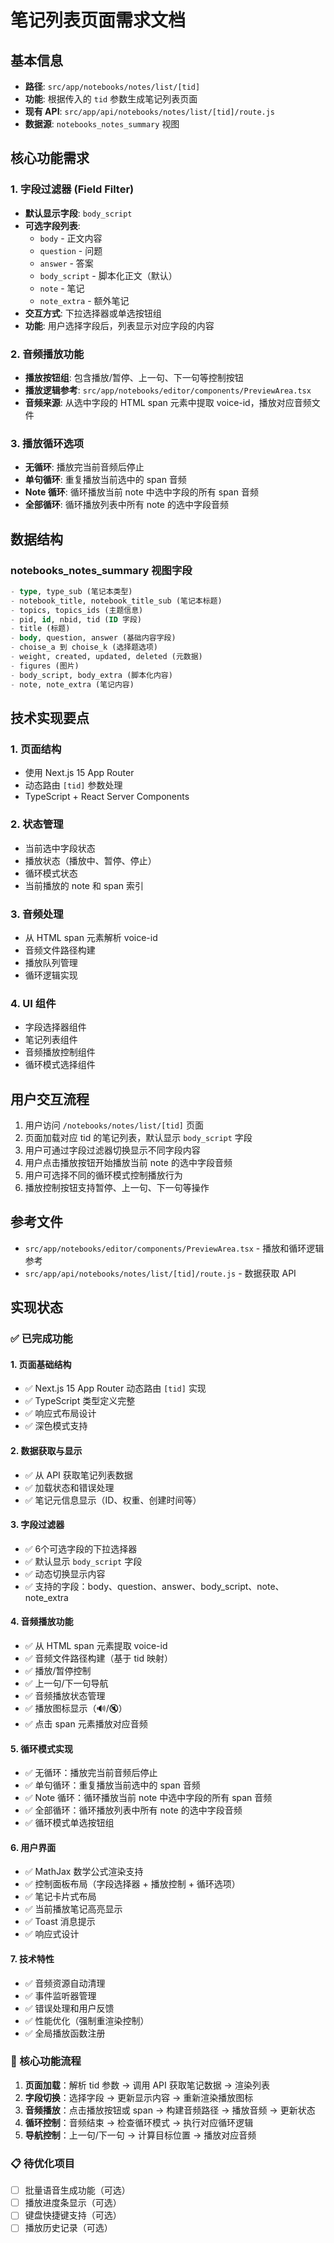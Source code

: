 # 笔记列表页面需求文档

## 基本信息
- **路径**: `src/app/notebooks/notes/list/[tid]`
- **功能**: 根据传入的 `tid` 参数生成笔记列表页面
- **现有 API**: `src/app/api/notebooks/notes/list/[tid]/route.js`
- **数据源**: `notebooks_notes_summary` 视图

## 核心功能需求

### 1. 字段过滤器 (Field Filter)
- **默认显示字段**: `body_script`
- **可选字段列表**:
  - `body` - 正文内容
  - `question` - 问题
  - `answer` - 答案
  - `body_script` - 脚本化正文（默认）
  - `note` - 笔记
  - `note_extra` - 额外笔记
- **交互方式**: 下拉选择器或单选按钮组
- **功能**: 用户选择字段后，列表显示对应字段的内容

### 2. 音频播放功能
- **播放按钮组**: 包含播放/暂停、上一句、下一句等控制按钮
- **播放逻辑参考**: `src/app/notebooks/editor/components/PreviewArea.tsx`
- **音频来源**: 从选中字段的 HTML span 元素中提取 voice-id，播放对应音频文件

### 3. 播放循环选项
- **无循环**: 播放完当前音频后停止
- **单句循环**: 重复播放当前选中的 span 音频
- **Note 循环**: 循环播放当前 note 中选中字段的所有 span 音频
- **全部循环**: 循环播放列表中所有 note 的选中字段音频

## 数据结构

### notebooks_notes_summary 视图字段
```sql
- type, type_sub (笔记本类型)
- notebook_title, notebook_title_sub (笔记本标题)
- topics, topics_ids (主题信息)
- pid, id, nbid, tid (ID 字段)
- title (标题)
- body, question, answer (基础内容字段)
- choise_a 到 choise_k (选择题选项)
- weight, created, updated, deleted (元数据)
- figures (图片)
- body_script, body_extra (脚本化内容)
- note, note_extra (笔记内容)
```

## 技术实现要点

### 1. 页面结构
- 使用 Next.js 15 App Router
- 动态路由 `[tid]` 参数处理
- TypeScript + React Server Components

### 2. 状态管理
- 当前选中字段状态
- 播放状态（播放中、暂停、停止）
- 循环模式状态
- 当前播放的 note 和 span 索引

### 3. 音频处理
- 从 HTML span 元素解析 voice-id
- 音频文件路径构建
- 播放队列管理
- 循环逻辑实现

### 4. UI 组件
- 字段选择器组件
- 笔记列表组件
- 音频播放控制组件
- 循环模式选择组件

## 用户交互流程

1. 用户访问 `/notebooks/notes/list/[tid]` 页面
2. 页面加载对应 tid 的笔记列表，默认显示 `body_script` 字段
3. 用户可通过字段过滤器切换显示不同字段内容
4. 用户点击播放按钮开始播放当前 note 的选中字段音频
5. 用户可选择不同的循环模式控制播放行为
6. 播放控制按钮支持暂停、上一句、下一句等操作

## 参考文件
- `src/app/notebooks/editor/components/PreviewArea.tsx` - 播放和循环逻辑参考
- `src/app/api/notebooks/notes/list/[tid]/route.js` - 数据获取 API

## 实现状态

### ✅ 已完成功能

#### 1. 页面基础结构
- ✅ Next.js 15 App Router 动态路由 `[tid]` 实现
- ✅ TypeScript 类型定义完整
- ✅ 响应式布局设计
- ✅ 深色模式支持

#### 2. 数据获取与显示
- ✅ 从 API 获取笔记列表数据
- ✅ 加载状态和错误处理
- ✅ 笔记元信息显示（ID、权重、创建时间等）

#### 3. 字段过滤器
- ✅ 6个可选字段的下拉选择器
- ✅ 默认显示 `body_script` 字段
- ✅ 动态切换显示内容
- ✅ 支持的字段：body、question、answer、body_script、note、note_extra

#### 4. 音频播放功能
- ✅ 从 HTML span 元素提取 voice-id
- ✅ 音频文件路径构建（基于 tid 映射）
- ✅ 播放/暂停控制
- ✅ 上一句/下一句导航
- ✅ 音频播放状态管理
- ✅ 播放图标显示（🔊/🔇）
- ✅ 点击 span 元素播放对应音频

#### 5. 循环模式实现
- ✅ 无循环：播放完当前音频后停止
- ✅ 单句循环：重复播放当前选中的 span 音频
- ✅ Note 循环：循环播放当前 note 中选中字段的所有 span 音频
- ✅ 全部循环：循环播放列表中所有 note 的选中字段音频
- ✅ 循环模式单选按钮组

#### 6. 用户界面
- ✅ MathJax 数学公式渲染支持
- ✅ 控制面板布局（字段选择器 + 播放控制 + 循环选项）
- ✅ 笔记卡片式布局
- ✅ 当前播放笔记高亮显示
- ✅ Toast 消息提示
- ✅ 响应式设计

#### 7. 技术特性
- ✅ 音频资源自动清理
- ✅ 事件监听器管理
- ✅ 错误处理和用户反馈
- ✅ 性能优化（强制重渲染控制）
- ✅ 全局播放函数注册

### 🎯 核心功能流程

1. **页面加载**：解析 tid 参数 → 调用 API 获取笔记数据 → 渲染列表
2. **字段切换**：选择字段 → 更新显示内容 → 重新渲染播放图标
3. **音频播放**：点击播放按钮或 span → 构建音频路径 → 播放音频 → 更新状态
4. **循环控制**：音频结束 → 检查循环模式 → 执行对应循环逻辑
5. **导航控制**：上一句/下一句 → 计算目标位置 → 播放对应音频

### 📋 待优化项目

- [ ] 批量语音生成功能（可选）
- [ ] 播放进度条显示（可选）
- [ ] 键盘快捷键支持（可选）
- [ ] 播放历史记录（可选）